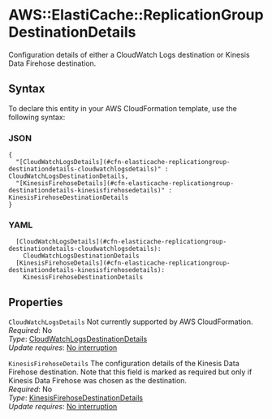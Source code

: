 # AWS::ElastiCache::ReplicationGroup DestinationDetails<a name="aws-properties-elasticache-replicationgroup-destinationdetails"></a>

Configuration details of either a CloudWatch Logs destination or Kinesis Data Firehose destination\.

## Syntax<a name="aws-properties-elasticache-replicationgroup-destinationdetails-syntax"></a>

To declare this entity in your AWS CloudFormation template, use the following syntax:

### JSON<a name="aws-properties-elasticache-replicationgroup-destinationdetails-syntax.json"></a>

```
{
  "[CloudWatchLogsDetails](#cfn-elasticache-replicationgroup-destinationdetails-cloudwatchlogsdetails)" : CloudWatchLogsDestinationDetails,
  "[KinesisFirehoseDetails](#cfn-elasticache-replicationgroup-destinationdetails-kinesisfirehosedetails)" : KinesisFirehoseDestinationDetails
}
```

### YAML<a name="aws-properties-elasticache-replicationgroup-destinationdetails-syntax.yaml"></a>

```
  [CloudWatchLogsDetails](#cfn-elasticache-replicationgroup-destinationdetails-cloudwatchlogsdetails): 
    CloudWatchLogsDestinationDetails
  [KinesisFirehoseDetails](#cfn-elasticache-replicationgroup-destinationdetails-kinesisfirehosedetails): 
    KinesisFirehoseDestinationDetails
```

## Properties<a name="aws-properties-elasticache-replicationgroup-destinationdetails-properties"></a>

`CloudWatchLogsDetails`  <a name="cfn-elasticache-replicationgroup-destinationdetails-cloudwatchlogsdetails"></a>
Not currently supported by AWS CloudFormation\.  
*Required*: No  
*Type*: [CloudWatchLogsDestinationDetails](aws-properties-elasticache-replicationgroup-cloudwatchlogsdestinationdetails.md)  
*Update requires*: [No interruption](https://docs.aws.amazon.com/AWSCloudFormation/latest/UserGuide/using-cfn-updating-stacks-update-behaviors.html#update-no-interrupt)

`KinesisFirehoseDetails`  <a name="cfn-elasticache-replicationgroup-destinationdetails-kinesisfirehosedetails"></a>
The configuration details of the Kinesis Data Firehose destination\. Note that this field is marked as required but only if Kinesis Data Firehose was chosen as the destination\.  
*Required*: No  
*Type*: [KinesisFirehoseDestinationDetails](aws-properties-elasticache-replicationgroup-kinesisfirehosedestinationdetails.md)  
*Update requires*: [No interruption](https://docs.aws.amazon.com/AWSCloudFormation/latest/UserGuide/using-cfn-updating-stacks-update-behaviors.html#update-no-interrupt)